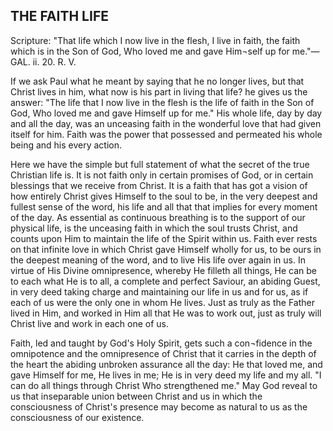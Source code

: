 ## THE FAITH LIFE ##

Scripture: "That life which I now live in the flesh, I live in faith, the faith which is in the Son of God, Who loved me and gave Him¬self up for me."—GAL. ii. 20. R. V.



If we ask Paul what he meant by saying that he no longer lives, but that Christ lives in him, what now is his part in living that life? he gives us the answer: "The life that I now live in the flesh is the life of faith in the Son of God, Who loved me and gave Himself up for me." His whole life, day by day and all the day, was an unceasing faith in the wonderful love that had given itself for him. Faith was the power that possessed and permeated his whole being and his every action.



Here we have the simple but full statement of what the secret of the true Christian life is. It is not faith only in certain promises of God, or in certain blessings that we receive from Christ. It is a faith that has got a vision of how entirely Christ gives Himself to the soul to be, in the very deepest and fullest sense of the word, his life and all that that implies for every moment of the day. As essential as continuous breathing is to the support of our physical life, is the unceasing faith in which the soul trusts Christ, and counts upon Him to maintain the life of the Spirit within us. Faith ever rests on that infinite love in which Christ gave Himself wholly for us, to be ours in the deepest meaning of the word, and to live His life over again in us. In virtue of His Divine omnipresence, whereby He filleth all things, He can be to each what He is to all, a complete and perfect Saviour, an abiding Guest, in very deed taking charge and maintaining our life in us and for us, as if each of us were the only one in whom He lives. Just as truly as the Father lived in Him, and worked in Him all that He was to work out, just as truly will Christ live and work in each one of us.



Faith, led and taught by God's Holy Spirit, gets such a con¬fidence in the omnipotence and the omnipresence of Christ that it carries in the depth of the heart the abiding unbroken assurance all the day: He that loved me, and gave Himself for me, He lives in me; He is in very deed my life and my all. "I can do all things through Christ Who strengthened me." May God reveal to us that inseparable union between Christ and us in which the consciousness of Christ's presence may become as natural to us as the consciousness of our existence.

